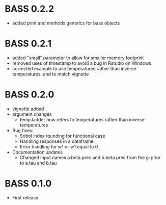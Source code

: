 # BASS 0.2.2
- added print and methods generics for bass objects

# BASS 0.2.1
- added "small" parameter to allow for smaller memory footprint
- removed uses of timestamp to avoid a bug in Rstudio on Windows
- corrected example to use temperatures rather than inverse temperatures, and to match vignette

# BASS 0.2.0
- vignette added
- argument changes
    - temp.ladder now refers to temperatures rather than inverse temperatures
- Bug fixes:
    - Sobol index rounding for functional case
    - Handling responses in a dataframe
    - Error handling for w1 or w1 equal to 0
- Documentation updates
    - Changed input names a.beta.prec and b.beta.prec from the g-prior to a.tau and b.tau

# BASS 0.1.0
- First release.